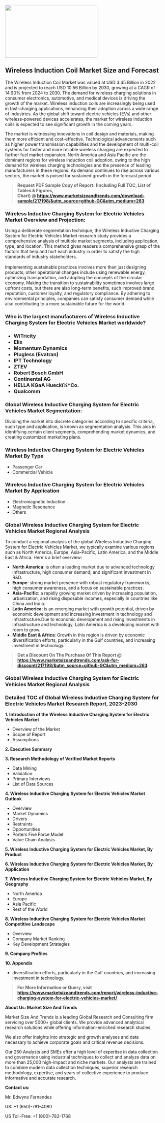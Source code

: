 <p><img class="alignnone size-medium wp-image-20088" src="https://ffe5etoiles.com/wp-content/uploads/2024/12/MST1-300x171.png" alt="" width="300" height="171" /></p><h2>Wireless Induction Coil Market Size and Forecast</h2><p>The Wireless Induction Coil Market was valued at USD 3.45 Billion in 2022 and is projected to reach USD 10.56 Billion by 2030, growing at a CAGR of 14.90% from 2024 to 2030. The demand for wireless charging solutions in consumer electronics, automotive, and medical devices is driving the growth of the market. Wireless induction coils are increasingly being used in fast-charging applications, enhancing their adoption across a wide range of industries. As the global shift toward electric vehicles (EVs) and other wireless-powered devices accelerates, the market for wireless induction coils is expected to see significant growth in the coming years.</p><p>The market is witnessing innovations in coil design and materials, making them more efficient and cost-effective. Technological advancements such as higher power transmission capabilities and the development of multi-coil systems for faster and more reliable wireless charging are expected to further fuel market expansion. North America and Asia Pacific are the dominant regions for wireless induction coil adoption, owing to the high demand for wireless charging technologies and the presence of leading manufacturers in these regions. As demand continues to rise across various sectors, the market is poised for sustained growth in the forecast period.</p></p><blockquote id="" class=""><strong>Request PDF Sample Copy of Report: (Including Full TOC, List of Tables &amp; Figures, Chart)&nbsp;@&nbsp;<strong><a href="https://www.marketsizeandtrends.com/download-sample/217198/&utm_source=github-GC&utm_medium=263" target="_blank">https://www.marketsizeandtrends.com/download-sample/217198/&utm_source=github-GC&utm_medium=263</a></strong></strong></blockquote><h3 id="" class="">Wireless Inductive Charging System for Electric Vehicles Market&nbsp;Overview and Projection:</h3><p id="" class="">Using a deliberate segmentation technique, the Wireless Inductive Charging System for Electric Vehicles Market research study provides a comprehensive analysis of multiple market segments, including application, type, and location. This method gives readers a comprehensive grasp of the factors that help and hurt each industry in order to satisfy the high standards of industry stakeholders. <br /> <br />Implementing sustainable practices involves more than just designing products; other operational changes include using renewable energy, optimizing transportation, and adopting the concepts of the circular economy. Making the transition to sustainability sometimes involves large upfront costs, but there are also long-term benefits, such improved brand reputation, customer loyalty, and regulatory compliance. By adhering to environmental principles, companies can satisfy consumer demand while also contributing to a more sustainable future for the world.</p><h3 id="" class="">Who is the largest manufacturers of&nbsp;Wireless Inductive Charging System for Electric Vehicles Market worldwide?</h3><h3 class=""><p><ul><li>WiTricity </li><li> Elix </li><li> Momentum Dynamics </li><li> Plugless (Evatran) </li><li> IPT Technology </li><li> ZTEV </li><li> Robert Bosch GmbH </li><li> Continental AG </li><li> HELLA KGaA Hueckï¼†Co. </li><li> Qualcomm</li></ul></p></h3><h3 id="" class="">Global&nbsp;Wireless Inductive Charging System for Electric Vehicles Market Segmentation:</h3><p id="" class="">Dividing the market into discrete categories according to specific criteria, such type and application, is known as segmentation analysis. This aids in identifying certain client segments, comprehending market dynamics, and creating customized marketing plans.</p><h3 id="" class="">Wireless Inductive Charging System for Electric Vehicles Market&nbsp;By Type</h3><p><p><ul><li>Passenger Car</li><li> Commercial Vehicle</p></li></ul></p></p><h3 id="" class="">Wireless Inductive Charging System for Electric Vehicles Market&nbsp;By Application</h3><p class=""><p><ul><li>Electromagnetic Induction</li><li> Magnetic Resonance</li><li> Others</li></ul></p></p><h3 id="" class="">Global Wireless Inductive Charging System for Electric Vehicles Market Regional Analysis</h3><p id="" class="">To conduct a regional analysis of the global Wireless Inductive Charging System for Electric Vehicles Market, we typically examine various regions such as North America, Europe, Asia-Pacific, Latin America, and the Middle East &amp; Africa. Here's a brief overview:</p><ul><li><strong>North America</strong>: is often a leading market due to advanced technology infrastructure, high consumer demand, and significant investment in R&amp;D.</li><li><strong>Europe</strong>: strong market presence with robust regulatory frameworks, high consumer awareness, and a focus on sustainable practices.</li><li><strong>Asia-Pacific</strong>: a rapidly growing market driven by increasing population, urbanization, and rising disposable incomes, especially in countries like China and India.</li><li><strong>Latin America</strong>: is an emerging market with growth potential, driven by economic development and increasing investment in technology and infrastructure.Due to economic development and rising investments in infrastructure and technology, Latin America is a developing market with room to grow.</li><li><strong>Middle East &amp; Africa</strong>: Growth in this region is driven by economic diversification efforts, particularly in the Gulf countries, and increasing investment in technology.</li></ul><blockquote id="" class=""><strong>Get a Discount On The Purchase Of This Report @ <strong><a href="https://www.marketsizeandtrends.com/ask-for-discount/217198/&utm_source=github-GC&utm_medium=263" target="_blank">https://www.marketsizeandtrends.com/ask-for-discount/217198/&utm_source=github-GC&utm_medium=263</a></strong></strong></blockquote><h3 id="" class="">Global Wireless Inductive Charging System for Electric Vehicles Market Regional Analysis</h3><h3 id="" class="">Detailed TOC of Global Wireless Inductive Charging System for Electric Vehicles Market Research Report, 2023-2030</h3><p id="" class=""><strong>1. Introduction of the Wireless Inductive Charging System for Electric Vehicles Market</strong></p><ul><li>Overview of the Market</li><li>Scope of Report</li><li>Assumptions</li></ul><p id="" class=""><strong>2. Executive Summary</strong></p><p id="" class=""><strong>3. Research Methodology of Verified Market Reports</strong></p><ul><li>Data Mining</li><li>Validation</li><li>Primary Interviews</li><li>List of Data Sources</li></ul><p id="" class=""><strong>4. Wireless Inductive Charging System for Electric Vehicles Market Outlook</strong></p><ul><li>Overview</li><li>Market Dynamics</li><li>Drivers</li><li>Restraints</li><li>Opportunities</li><li>Porters Five Force Model</li><li>Value Chain Analysis</li></ul><p id="" class=""><strong>5. Wireless Inductive Charging System for Electric Vehicles Market, By Product</strong></p><p id="" class=""><strong>6. Wireless Inductive Charging System for Electric Vehicles Market, By Application</strong></p><p id="" class=""><strong>7. Wireless Inductive Charging System for Electric Vehicles Market, By Geography</strong></p><ul><li>North America</li><li>Europe</li><li>Asia Pacific</li><li>Rest of the World</li></ul><p id="" class=""><strong>8. Wireless Inductive Charging System for Electric Vehicles Market Competitive Landscape</strong></p><ul><li>Overview</li><li>Company Market Ranking</li><li>Key Development Strategies</li></ul><p id="" class=""><strong>9. Company Profiles</strong></p><p id="" class=""><strong>10. Appendix</strong></p><ul><li>diversification efforts, particularly in the Gulf countries, and increasing investment in technology.</li></ul><blockquote id="" class=""><strong>For More Information or Query, visit <strong><strong><a href="https://www.marketsizeandtrends.com/report/wireless-inductive-charging-system-for-electric-vehicles-market/" target="_blank">https://www.marketsizeandtrends.com/report/wireless-inductive-charging-system-for-electric-vehicles-market/</a></strong></strong></strong></blockquote><p id="" class=""><strong>About Us: Market Size And Trends</strong></p><p id="" class="">Market Size And Trends is a leading Global Research and Consulting firm servicing over 5000+ global clients. We provide advanced analytical research solutions while offering information-enriched research studies.</p><p id="" class="">We also offer insights into strategic and growth analyses and data necessary to achieve corporate goals and critical revenue decisions.</p><p id="" class="">Our 250 Analysts and SMEs offer a high level of expertise in data collection and governance using industrial techniques to collect and analyze data on more than 25,000 high-impact and niche markets. Our analysts are trained to combine modern data collection techniques, superior research methodology, expertise, and years of collective experience to produce informative and accurate research.</p><p id="" class=""><strong>Contact us:</strong></p><p id="" class="">Mr. Edwyne Fernandes</p><p id="" class="">US: +1 (650)-781-4080</p><p id="" class="">US Toll-Free: +1 (800)-782-1768</p>
